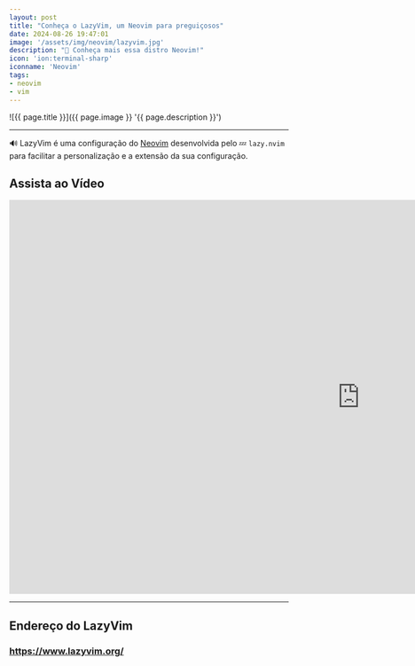 ```yaml
---
layout: post
title: "Conheça o LazyVim, um Neovim para preguiçosos"
date: 2024-08-26 19:47:01
image: '/assets/img/neovim/lazyvim.jpg'
description: "🚀 Conheça mais essa distro Neovim!"
icon: 'ion:terminal-sharp'
iconname: 'Neovim'
tags:
- neovim
- vim
---
```


![{{ page.title }}]({{ page.image }} '{{ page.description }}')

---

🔊 LazyVim é uma configuração do [Neovim](https://terminalroot.com.br/tags#neovim) desenvolvida pelo 💤 `lazy.nvim` para facilitar a personalização e a extensão da sua configuração.

## Assista ao Vídeo

<iframe width="1264" height="711" src="https://www.youtube.com/embed/fEpLN6z-8oo" title="" frameborder="0" allow="accelerometer; autoplay; clipboard-write; encrypted-media; gyroscope; picture-in-picture; web-share" referrerpolicy="strict-origin-when-cross-origin" allowfullscreen></iframe>

---

## Endereço do LazyVim
### <https://www.lazyvim.org/>


